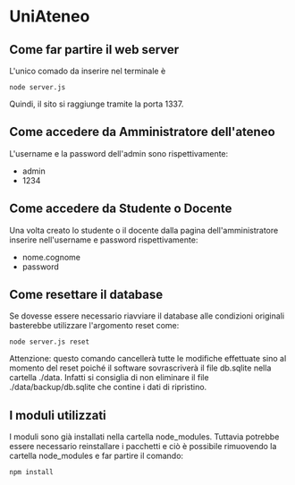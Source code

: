 # UniAteneo

## Come far partire il web server

L'unico comado da inserire nel terminale è 

`node server.js`

Quindi, il sito si raggiunge tramite la porta 1337.

## Come accedere da Amministratore dell'ateneo
L'username e la password dell'admin sono rispettivamente: 
* admin 
* 1234

## Come accedere da Studente o Docente

Una volta creato lo studente o il docente dalla pagina dell'amministratore inserire nell'username e password rispettivamente:

* nome.cognome
* password

## Come resettare il database

Se dovesse essere necessario riavviare il database alle condizioni originali
basterebbe utilizzare l'argomento reset come:

`node server.js reset`

Attenzione: questo comando cancellerà tutte le modifiche effettuate sino al momento del reset poiché il software sovrascriverà il file db.sqlite nella cartella ./data. Infatti si consiglia di non eliminare il file ./data/backup/db.sqlite che contine i dati di ripristino.

## I moduli utilizzati

I moduli sono già installati nella cartella node_modules. Tuttavia potrebbe essere necessario reinstallare i pacchetti e ciò è possibile rimuovendo la cartella node_modules e far partire il comando:

`npm install`


